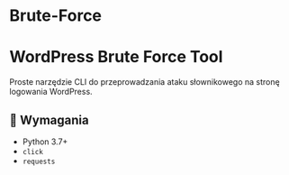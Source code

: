 # Brute-Force

# WordPress Brute Force Tool

Proste narzędzie CLI do przeprowadzania ataku słownikowego na stronę logowania WordPress.

## 🔧 Wymagania

- Python 3.7+
- `click`
- `requests`
